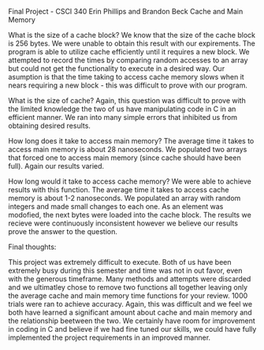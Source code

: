 Final Project - CSCI 340
Erin Phillips and Brandon Beck
Cache and Main Memory

What is the size of a cache block?
We know that the size of the cache block is 256 bytes. We were unable to obtain this result with our expirements. The program is able to utilize cache efficiently until it requires a new block. We attempted to record the times by comparing random accesses to an array but could not get the functionality to execute in a desired way. Our asumption is that the time taking to access cache memory slows when it nears requiring a new block - this was difficult to prove with our program. 

What is the size of cache?
Again, this question was difficult to prove with the limited knowledge the two of us have manipulating code in C in an efficient manner. We ran into many simple errors that inhibited us from obtaining desired results. 

How long does it take to access main memory?
The average time it takes to access main memory is about 28 nanoseconds.  We populated two arrays that forced one to access main memory (since cache should have been full). Again our results varied. 

How long would it take to access cache memory?
We were able to achieve results with this function. The average time it takes to access cache memory is about 1-2 nanoseconds. We populated an array with random integers and made small changes to each one. As an element was modofied, the next bytes were loaded into the cache block. The results we recieve were continuously inconsistent however we believe our results prove the answer to the question. 

Final thoughts:

This project was extremely difficult to execute. Both of us have been extremely busy during this semester and time was not in out favor, even with the generous timeframe. Many methods and attempts were discarded and we ultimatley chose to remove two functions all together leaving only the average cache and main memory time functions for your review. 1000 trials were ran to achieve accuracy. Again, this was difficult and we feel we both have learned a significant amount about cache and main memory and the relationship beetween the two. We certainly have room for improvement in coding in C and believe if we had fine tuned our skills, we could have fully implemented the project requirements in an improved manner. 

